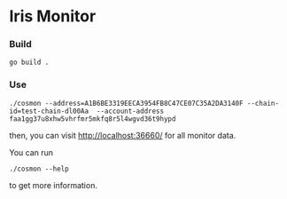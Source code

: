 # Iris Monitor

### Build
```
go build .
```

### Use
```
./cosmon --address=A1B6BE3319EECA3954FB8C47CE07C35A2DA3140F --chain-id=test-chain-dl00Aa  --account-address faa1gg37u8xhw5vhrfmr5mkfq8r5l4wgvd36t9hypd
```
then, you can visit <http://localhost:36660/> for all monitor data.

You can run
```
./cosmon --help 
```
to get more information.